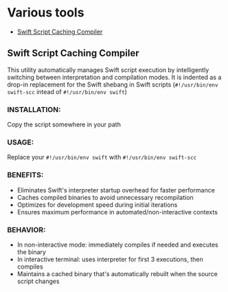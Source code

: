 # Various tools
- [Swift Script Caching Compiler](#-swift-script-caching-compiler)

## Swift Script Caching Compiler

This utility automatically manages Swift script execution by intelligently switching between interpretation and compilation modes. It is indented as a drop-in replacement for the Swift shebang in Swift scripts (```#!/usr/bin/env swift-scc``` intead of ```#!/usr/bin/env swift```)

### INSTALLATION:
Copy the script somewhere in your path

### USAGE:
Replace your ```#!/usr/bin/env swift``` with ```#!/usr/bin/env swift-scc```

### BENEFITS:
- Eliminates Swift's interpreter startup overhead for faster performance
- Caches compiled binaries to avoid unnecessary recompilation
- Optimizes for development speed during initial iterations
- Ensures maximum performance in automated/non-interactive contexts

### BEHAVIOR:
- In non-interactive mode: immediately compiles if needed and executes the binary
- In interactive terminal: uses interpreter for first 3 executions, then compiles
- Maintains a cached binary that's automatically rebuilt when the source script changes
